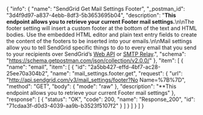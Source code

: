 {
  "info": {
    "name": "SendGrid Get Mail Settings Footer",
    "_postman_id": "3d4f9d97-a837-4ebb-8df3-5b3653695b04",
    "description": "**This endpoint allows you to retrieve your current Footer mail settings.**\n\nThe footer setting will insert a custom footer at the bottom of the text and HTML bodies. Use the embedded HTML editor and plain text entry fields to create the content of the footers to be inserted into your emails.\n\nMail settings allow you to tell SendGrid specific things to do to every email that you send to your recipients over SendGrid’s [Web API](https://sendgrid.com/docs/API_Reference/Web_API/mail.html) or [SMTP Relay](https://sendgrid.com/docs/API_Reference/SMTP_API/index.html).",
    "schema": "https://schema.getpostman.com/json/collection/v2.0.0/"
  },
  "item": [
    {
      "name": "email",
      "item": [
        {
          "id": "2a5bb427-effd-4bf7-ac28-25ee70a304b2",
          "name": "mail_settings.footer.get",
          "request": {
            "url": "http://api.sendgrid.com/v3/mail_settings/footer?No Name=%7B%7D",
            "method": "GET",
            "body": {
              "mode": "raw"
            },
            "description": "**This endpoint allows you to retrieve your current Footer mail settings"
          },
          "response": [
            {
              "status": "OK",
              "code": 200,
              "name": "Response_200",
              "id": "71cdaa3f-d0d3-4039-aa9b-b3523f5107f2"
            }
          ]
        }
      ]
    }
  ]
}